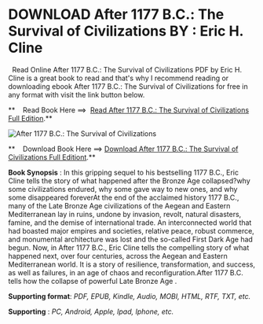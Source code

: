  **DOWNLOAD After 1177 B.C.: The Survival of Civilizations BY : Eric H. Cline**
==============================================================================

  Read Online After 1177 B.C.: The Survival of Civilizations PDF by Eric H. Cline is a great book to read and that's why I recommend reading or downloading ebook After 1177 B.C.: The Survival of Civilizations for free in any format with visit the link button below.

**    Read Book Here ==>  [Read After 1177 B.C.: The Survival of Civilizations Full Edition](https://goodreadbook.site/?book=0691192138).**

![After 1177 B.C.: The Survival of Civilizations](https://i.gr-assets.com/images/S/compressed.photo.goodreads.com/books/1686577232l/154958154.jpg)

**    Download Book Here ==> [Download After 1177 B.C.: The Survival of Civilizations Full Editiont](https://goodreadbook.site/?book=0691192138).**

**Book Synopsis** : In this gripping sequel to his bestselling 1177 B.C., Eric Cline tells the story of what happened after the Bronze Age collapsed?why some civilizations endured, why some gave way to new ones, and why some disappeared foreverAt the end of the acclaimed history 1177 B.C., many of the Late Bronze Age civilizations of the Aegean and Eastern Mediterranean lay in ruins, undone by invasion, revolt, natural disasters, famine, and the demise of international trade. An interconnected world that had boasted major empires and societies, relative peace, robust commerce, and monumental architecture was lost and the so-called First Dark Age had begun. Now, in After 1177 B.C., Eric Cline tells the compelling story of what happened next, over four centuries, across the Aegean and Eastern Mediterranean world. It is a story of resilience, transformation, and success, as well as failures, in an age of chaos and reconfiguration.After 1177 B.C. tells how the collapse of powerful Late Bronze Age .

**Supporting format**: _PDF, EPUB, Kindle, Audio, MOBI, HTML, RTF, TXT, etc._

**Supporting** : _PC, Android, Apple, Ipad, Iphone, etc._